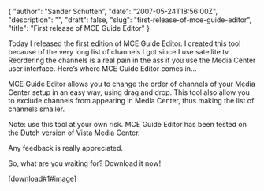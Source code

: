 {
  "author": "Sander Schutten",
  "date": "2007-05-24T18:56:00Z",
  "description": "",
  "draft": false,
  "slug": "first-release-of-mce-guide-editor",
  "title": "First release of MCE Guide Editor"
}


Today I released the first edition of MCE Guide Editor. I created this tool because of the very long list of channels I got since I use satellite tv. Reordering the channels is a real pain in the ass if you use the Media Center user interface. Here’s where MCE Guide Editor comes in…

MCE Guide Editor allows you to change the order of channels of your Media Center setup in an easy way, using drag and drop. This tool also allow you to exclude channels from appearing in Media Center, thus making the list of channels smaller.

Note: use this tool at your own risk. MCE Guide Editor has been tested on the Dutch version of Vista Media Center.

Any feedback is really appreciated.

So, what are you waiting for? Download it now!

[download#1#image]

